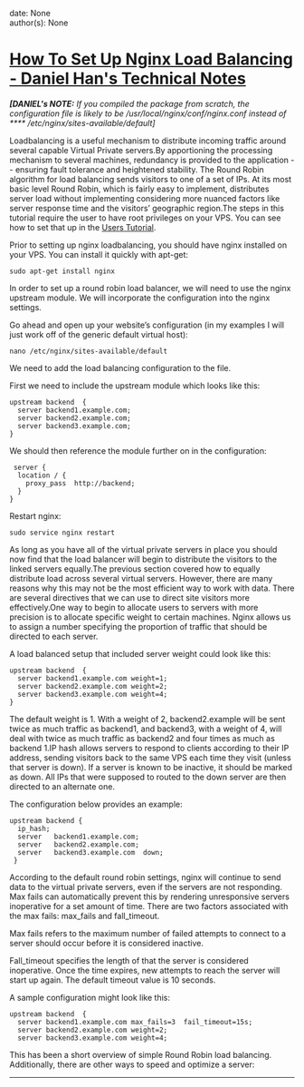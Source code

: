 
date: None  
author(s): None  

# [How To Set Up Nginx Load Balancing - Daniel Han's Technical Notes](https://sites.google.com/site/xiangyangsite/home/technical-tips/linux-unix/common-tips/how-to-set-up-nginx-load-balancing)

  


_**[DANIEL's NOTE:** If you compiled the package from scratch, the configuration file is likely to be /usr/local/nginx/conf/nginx.conf instead of **** /etc/nginx/sites-available/default]_

Loadbalancing is a useful mechanism to distribute incoming traffic around several capable Virtual Private servers.By apportioning the processing mechanism to several machines, redundancy is provided to the application -- ensuring fault tolerance and heightened stability. The Round Robin algorithm for load balancing sends visitors to one of a set of IPs. At its most basic level Round Robin, which is fairly easy to implement, distributes server load without implementing considering more nuanced factors like server response time and the visitors’ geographic region.The steps in this tutorial require the user to have root privileges on your VPS. You can see how to set that up in the [Users Tutorial](https://www.digitalocean.com/community/articles/how-to-add-and-delete-users-on-ubuntu-12-04-and-centos-6). 

Prior to setting up nginx loadbalancing, you should have nginx installed on your VPS. You can install it quickly with apt-get:
    
    
    sudo apt-get install nginx

  
In order to set up a round robin load balancer, we will need to use the nginx upstream module. We will incorporate the configuration into the nginx settings. 

Go ahead and open up your website’s configuration (in my examples I will just work off of the generic default virtual host):
    
    
    nano /etc/nginx/sites-available/default

  
We need to add the load balancing configuration to the file.

First we need to include the upstream module which looks like this:
    
    
    upstream backend  {
      server backend1.example.com;
      server backend2.example.com;
      server backend3.example.com;
    }

  
We should then reference the module further on in the configuration:
    
    
     server {
      location / {
        proxy_pass  http://backend;
      }
    }

  
Restart nginx:
    
    
    sudo service nginx restart

  
As long as you have all of the virtual private servers in place you should now find that the load balancer will begin to distribute the visitors to the linked servers equally.The previous section covered how to equally distribute load across several virtual servers. However, there are many reasons why this may not be the most efficient way to work with data. There are several directives that we can use to direct site visitors more effectively.One way to begin to allocate users to servers with more precision is to allocate specific weight to certain machines. Nginx allows us to assign a number specifying the proportion of traffic that should be directed to each server. 

A load balanced setup that included server weight could look like this:
    
    
    upstream backend  {
      server backend1.example.com weight=1;
      server backend2.example.com weight=2;
      server backend3.example.com weight=4;
    }

The default weight is 1. With a weight of 2, backend2.example will be sent twice as much traffic as backend1, and backend3, with a weight of 4, will deal with twice as much traffic as backend2 and four times as much as backend 1.IP hash allows servers to respond to clients according to their IP address, sending visitors back to the same VPS each time they visit (unless that server is down). If a server is known to be inactive, it should be marked as down. All IPs that were supposed to routed to the down server are then directed to an alternate one. 

The configuration below provides an example:
    
    
    upstream backend {
      ip_hash;
      server   backend1.example.com;
      server   backend2.example.com;
      server   backend3.example.com  down;
     }

According to the default round robin settings, nginx will continue to send data to the virtual private servers, even if the servers are not responding. Max fails can automatically prevent this by rendering unresponsive servers inoperative for a set amount of time. There are two factors associated with the max fails: max_fails and fall_timeout. 

Max fails refers to the maximum number of failed attempts to connect to a server should occur before it is considered inactive. 

Fall_timeout specifies the length of that the server is considered inoperative. Once the time expires, new attempts to reach the server will start up again. The default timeout value is 10 seconds.

A sample configuration might look like this:
    
    
    upstream backend  {
      server backend1.example.com max_fails=3  fail_timeout=15s;
      server backend2.example.com weight=2;
      server backend3.example.com weight=4;

This has been a short overview of simple Round Robin load balancing. Additionally, there are other ways to speed and optimize a server:  
  
---

